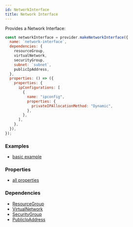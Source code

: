 ```yaml
---
id: NetworkInterface
title: Network Interface
---
```


Provides a Network Interface:

```js
const networkInterface = provider.makeNetworkInterface({
  name: `network-interface`,
  dependencies: {
    resourceGroup,
    virtualNetwork,
    securityGroup,
    subnet: `subnet`,
    publicIpAddress,
  },
  properties: () => ({
    properties: {
      ipConfigurations: [
        {
          name: "ipconfig",
          properties: {
            privateIPAllocationMethod: "Dynamic",
          },
        },
      ],
    },
  }),
});
```

### Examples

- [basic example](https://github.com/grucloud/grucloud/blob/main/examples/azure/vm/iac.js#70)

### Properties

- [all properties](https://docs.microsoft.com/en-us/rest/api/virtualnetwork/networkinterfaces/createorupdate#request-body)

### Dependencies

- [ResourceGroup](./ResourceGroup)
- [VirtualNetwork](./VirtualNetwork)
- [SecurityGroup](./SecurityGroup)
- [PublicIpAddress](./PublicIpAddress)
